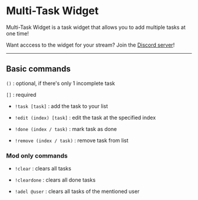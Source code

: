 # Multi-Task Widget

Multi-Task Widget is a task widget that allows you to add multiple tasks at one time!

Want acccess to the widget for your stream? Join the <a href="https://discord.gg/UnHyHkhbga" target="_blank">Discord server</a>!

--- 

## Basic commands

`()` : optional, if there's only 1 incomplete task
    
`[]` : required

- `!task [task]` : add the task to your list

- `!edit (index) [task]` : edit the task at the specified index

- `!done (index / task)` : mark task as done

- `!remove (index / task)` : remove task from list


### Mod only commands

- `!clear` : clears all tasks

- `!cleardone` : clears all done tasks

- `!adel @user` : clears all tasks of the mentioned user